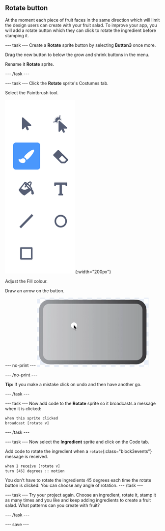 ## Rotate button
At the moment each piece of fruit faces in the same direction which  will limit the design users can create with your fruit salad. To improve your app, you will add a rotate button which they can click to rotate the ingredient before stamping it.

--- task ---
Create a **Rotate** sprite button by selecting **Button3** once more.

Drag the new button to below the grow and shrink buttons in the menu.

Rename it **Rotate** sprite.

--- /task ---

--- task ---
Click the **Rotate** sprite's Costumes tab.

Select the Paintbrush tool.

![image showing Paintbrush tool](images/fruit-paintbrush-tool.png){:width="200px"}

Adjust the Fill colour. 

Draw an arrow on the button. 

--- no-print ---
![Arrow on button in Costume editor](images/fruit-arrow.gif)

--- /no-print ---

**Tip:** If you make a mistake click on undo and then have another go.


--- /task ---

--- task ---
Now add code to the **Rotate** sprite so it broadcasts a message when it is clicked:

```blocks3
when this sprite clicked
broadcast [rotate v]
```
--- /task ---

--- task ---
Now select the **Ingredient** sprite and click on the Code tab. 

Add code to rotate the ingredient when a `rotate`{:class="block3events"} message is received. 

```blocks3
when I receive [rotate v]
turn [45] degrees :: motion
```

You don't have to rotate the ingredients 45 degrees each time the rotate button is clicked. You can choose any angle of rotation. 
--- /task ---

--- task ---
Try your project again. Choose an ingredient, rotate it, stamp it as many times and you like and keep adding ingredients to create a fruit salad. What patterns can you create with fruit?

--- /task ---

--- save ---
